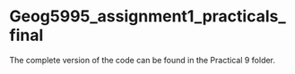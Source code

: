 # Geog5995_assignment1_practicals_final

The complete version of the code can be found in the Practical 9 folder.
